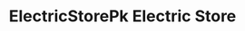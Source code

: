 ---
title: "ElectricStorePk Electric Store"
url: /islamabad/electricstorepk-electric-store/
shop: supermarket
---